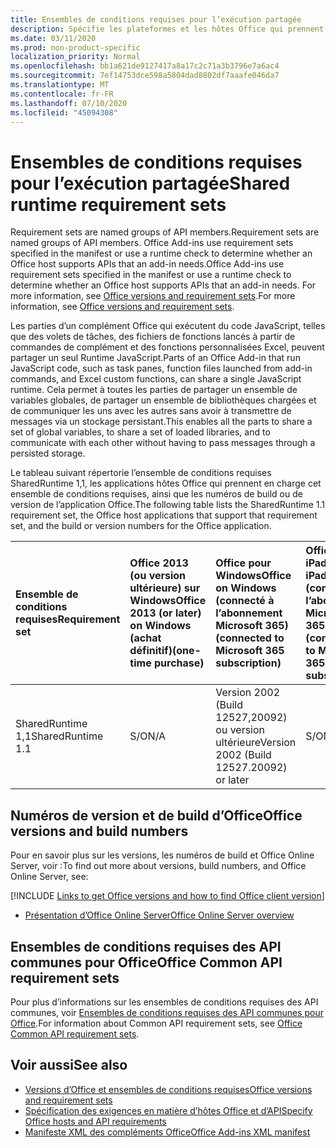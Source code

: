```yaml
---
title: Ensembles de conditions requises pour l’exécution partagée
description: Spécifie les plateformes et les hôtes Office qui prennent en charge les API SharedRuntime.
ms.date: 03/11/2020
ms.prod: non-product-specific
localization_priority: Normal
ms.openlocfilehash: bb1a621de9127417a8a17c2c71a3b3796e7a6ac4
ms.sourcegitcommit: 7ef14753dce598a5804dad8802df7aaafe046da7
ms.translationtype: MT
ms.contentlocale: fr-FR
ms.lasthandoff: 07/10/2020
ms.locfileid: "45094308"
---
```

# <a name="shared-runtime-requirement-sets"></a><span data-ttu-id="b3419-103">Ensembles de conditions requises pour l’exécution partagée</span><span class="sxs-lookup"><span data-stu-id="b3419-103">Shared runtime requirement sets</span></span>

<span data-ttu-id="b3419-104">Requirement sets are named groups of API members.</span><span class="sxs-lookup"><span data-stu-id="b3419-104">Requirement sets are named groups of API members.</span></span> <span data-ttu-id="b3419-105">Office Add-ins use requirement sets specified in the manifest or use a runtime check to determine whether an Office host supports APIs that an add-in needs.</span><span class="sxs-lookup"><span data-stu-id="b3419-105">Office Add-ins use requirement sets specified in the manifest or use a runtime check to determine whether an Office host supports APIs that an add-in needs.</span></span> <span data-ttu-id="b3419-106">For more information, see [Office versions and requirement sets](../../develop/office-versions-and-requirement-sets.md).</span><span class="sxs-lookup"><span data-stu-id="b3419-106">For more information, see [Office versions and requirement sets](../../develop/office-versions-and-requirement-sets.md).</span></span>

<span data-ttu-id="b3419-107">Les parties d’un complément Office qui exécutent du code JavaScript, telles que des volets de tâches, des fichiers de fonctions lancés à partir de commandes de complément et des fonctions personnalisées Excel, peuvent partager un seul Runtime JavaScript.</span><span class="sxs-lookup"><span data-stu-id="b3419-107">Parts of an Office Add-in that run JavaScript code, such as task panes, function files launched from add-in commands, and Excel custom functions, can share a single JavaScript runtime.</span></span> <span data-ttu-id="b3419-108">Cela permet à toutes les parties de partager un ensemble de variables globales, de partager un ensemble de bibliothèques chargées et de communiquer les uns avec les autres sans avoir à transmettre de messages via un stockage persistant.</span><span class="sxs-lookup"><span data-stu-id="b3419-108">This enables all the parts to share a set of global variables, to share a set of loaded libraries, and to communicate with each other without having to pass messages through a persisted storage.</span></span>

<span data-ttu-id="b3419-109">Le tableau suivant répertorie l’ensemble de conditions requises SharedRuntime 1,1, les applications hôtes Office qui prennent en charge cet ensemble de conditions requises, ainsi que les numéros de build ou de version de l’application Office.</span><span class="sxs-lookup"><span data-stu-id="b3419-109">The following table lists the SharedRuntime 1.1 requirement set, the Office host applications that support that requirement set, and the build or version numbers for the Office application.</span></span>

|  <span data-ttu-id="b3419-110">Ensemble de conditions requises</span><span class="sxs-lookup"><span data-stu-id="b3419-110">Requirement set</span></span>  |  <span data-ttu-id="b3419-111">Office 2013 (ou version ultérieure) sur Windows</span><span class="sxs-lookup"><span data-stu-id="b3419-111">Office 2013 (or later) on Windows</span></span><br><span data-ttu-id="b3419-112">(achat définitif)</span><span class="sxs-lookup"><span data-stu-id="b3419-112">(one-time purchase)</span></span> | <span data-ttu-id="b3419-113">Office pour Windows</span><span class="sxs-lookup"><span data-stu-id="b3419-113">Office on Windows</span></span><br><span data-ttu-id="b3419-114">(connecté à l’abonnement Microsoft 365)</span><span class="sxs-lookup"><span data-stu-id="b3419-114">(connected to Microsoft 365 subscription)</span></span>   |  <span data-ttu-id="b3419-115">Office sur iPad</span><span class="sxs-lookup"><span data-stu-id="b3419-115">Office on iPad</span></span><br><span data-ttu-id="b3419-116">(connecté à l’abonnement Microsoft 365)</span><span class="sxs-lookup"><span data-stu-id="b3419-116">(connected to Microsoft 365 subscription)</span></span>  |  <span data-ttu-id="b3419-117">Office sur Mac</span><span class="sxs-lookup"><span data-stu-id="b3419-117">Office on Mac</span></span><br><span data-ttu-id="b3419-118">(connecté à l’abonnement Microsoft 365)</span><span class="sxs-lookup"><span data-stu-id="b3419-118">(connected to Microsoft 365 subscription)</span></span>  | <span data-ttu-id="b3419-119">Office sur le web</span><span class="sxs-lookup"><span data-stu-id="b3419-119">Office on the web</span></span>  | <span data-ttu-id="b3419-120">Office Online Server</span><span class="sxs-lookup"><span data-stu-id="b3419-120">Office Online Server</span></span> |
|:-----|:-----|:-----|:-----|:-----|:-----|:-----|
| <span data-ttu-id="b3419-121">SharedRuntime 1,1</span><span class="sxs-lookup"><span data-stu-id="b3419-121">SharedRuntime 1.1</span></span>  | <span data-ttu-id="b3419-122">S/O</span><span class="sxs-lookup"><span data-stu-id="b3419-122">N/A</span></span> | <span data-ttu-id="b3419-123">Version 2002 (Build 12527,20092) ou version ultérieure</span><span class="sxs-lookup"><span data-stu-id="b3419-123">Version 2002 (Build 12527.20092) or later</span></span> | <span data-ttu-id="b3419-124">S/O</span><span class="sxs-lookup"><span data-stu-id="b3419-124">N/A</span></span> | <span data-ttu-id="b3419-125">16.35 ou version ultérieure</span><span class="sxs-lookup"><span data-stu-id="b3419-125">16.35 or later</span></span> | <span data-ttu-id="b3419-126">Février 2020</span><span class="sxs-lookup"><span data-stu-id="b3419-126">February 2020</span></span> | <span data-ttu-id="b3419-127">S/O</span><span class="sxs-lookup"><span data-stu-id="b3419-127">N/A</span></span> |

## <a name="office-versions-and-build-numbers"></a><span data-ttu-id="b3419-128">Numéros de version et de build d’Office</span><span class="sxs-lookup"><span data-stu-id="b3419-128">Office versions and build numbers</span></span>

<span data-ttu-id="b3419-129">Pour en savoir plus sur les versions, les numéros de build et Office Online Server, voir :</span><span class="sxs-lookup"><span data-stu-id="b3419-129">To find out more about versions, build numbers, and Office Online Server, see:</span></span>

[!INCLUDE [Links to get Office versions and how to find Office client version](../../includes/links-get-office-versions-builds.md)]
- [<span data-ttu-id="b3419-130">Présentation d’Office Online Server</span><span class="sxs-lookup"><span data-stu-id="b3419-130">Office Online Server overview</span></span>](/officeonlineserver/office-online-server-overview)

## <a name="office-common-api-requirement-sets"></a><span data-ttu-id="b3419-131">Ensembles de conditions requises des API communes pour Office</span><span class="sxs-lookup"><span data-stu-id="b3419-131">Office Common API requirement sets</span></span>

<span data-ttu-id="b3419-132">Pour plus d’informations sur les ensembles de conditions requises des API communes, voir [Ensembles de conditions requises des API communes pour Office](office-add-in-requirement-sets.md).</span><span class="sxs-lookup"><span data-stu-id="b3419-132">For information about Common API requirement sets, see [Office Common API requirement sets](office-add-in-requirement-sets.md).</span></span>

## <a name="see-also"></a><span data-ttu-id="b3419-133">Voir aussi</span><span class="sxs-lookup"><span data-stu-id="b3419-133">See also</span></span>

- [<span data-ttu-id="b3419-134">Versions d’Office et ensembles de conditions requises</span><span class="sxs-lookup"><span data-stu-id="b3419-134">Office versions and requirement sets</span></span>](../../develop/office-versions-and-requirement-sets.md)
- [<span data-ttu-id="b3419-135">Spécification des exigences en matière d’hôtes Office et d’API</span><span class="sxs-lookup"><span data-stu-id="b3419-135">Specify Office hosts and API requirements</span></span>](../../develop/specify-office-hosts-and-api-requirements.md)
- [<span data-ttu-id="b3419-136">Manifeste XML des compléments Office</span><span class="sxs-lookup"><span data-stu-id="b3419-136">Office Add-ins XML manifest</span></span>](../../develop/add-in-manifests.md)
